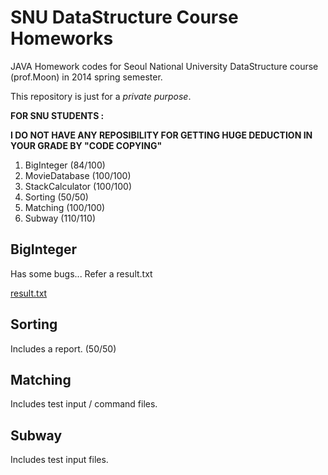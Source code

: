 # SNU DataStructure Course Homeworks

JAVA Homework codes for Seoul National University DataStructure course (prof.Moon) in 2014 spring semester.

This repository is just for a *private purpose*.  

**FOR SNU STUDENTS :**

**I DO NOT HAVE ANY REPOSIBILITY FOR GETTING HUGE DEDUCTION IN YOUR GRADE BY "CODE COPYING"**

1. BigInteger (84/100)
2. MovieDatabase (100/100)
3. StackCalculator (100/100)
4. Sorting (50/50)
5. Matching (100/100)
6. Subway (110/110)

## BigInteger

Has some bugs... 
Refer a result.txt 

[result.txt](https://github.com/EastskyKang/SNU_DataStructure_2014_Spring/blob/master/BigInteger/result.txt)

## Sorting

Includes a report. (50/50)

## Matching 

Includes test input / command files. 

## Subway 

Includes test input files.
